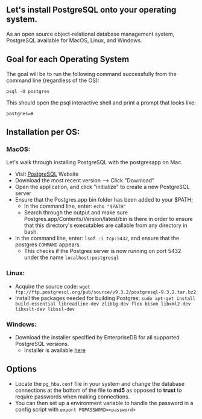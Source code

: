 ## Let's install PostgreSQL onto your operating system.
As an open source object-relational database management system, PostgreSQL available for MacOS, Linux, and Windows.
  
## Goal for each Operating System
The goal will be to run the following command successfully from the command line (regardless of the OS):

```psql -U postgres```

This should open the psql interactive shell and print a prompt that looks like:

```postgres=# ```

## Installation per OS:

### MacOS:
Let's walk through installing PostgreSQL with the postgresapp on Mac.
- Visit [PostgreSQL](http://postgresapp.com/) Website
- Download the most recent version --> Click "Download"
- Open the application, and click "initialize" to create a new PostgreSQL server
- Ensure that the Postgres.app bin folder has been added to your $PATH;
  - In the command line, enter: `echo "$PATH"`
  - Search through the output and make sure Postgres.app/Contents/Version/latest/bin is there in order to ensure that this directory's executables are callable from any directory in bash.
- In the command line, enter: `lsof -i tcp:5432`, and ensure that the postgres `COMMAND` appears.
  - This checks if the Postgres server is now running on port 5432 under the name `localhost:postgresql`
   
### Linux:
- Acquire the source code: 
```wget ftp://ftp.postgresql.org/pub/source/v9.3.2/postgresql-9.3.2.tar.bz2```
- Install the packages needed for building Postgres:
```sudo apt-get install build-essential libreadline-dev zlib1g-dev flex bison libxml2-dev libxslt-dev libssl-dev```

### Windows:
- Download the installer specified by EnterpriseDB for all supported PostgreSQL versions. 
  - Installer is available [here](https://www.postgresql.org/download/windows/)

## Options
- Locate the `pg_hba.conf` file in your system and change the database connections at the bottom of the file to **md5** as opposed to **trust** to require passwords when making connections.
- You can then set up a environment variable to handle the password in a config script with `export PGPASSWORD=<password>`
